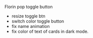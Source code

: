 #
Florin pop toggle button
- resize toggle btn
- switch color toggle button
- fix name animation
- fix color of text  of cards in dark mode.

